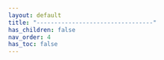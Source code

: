 ```yaml
---
layout: default
title: "---------------------------------"
has_children: false
nav_order: 4
has_toc: false
---
```

